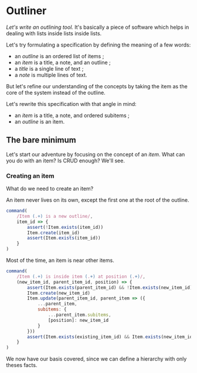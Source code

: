 # Outliner

*Let's write an outlining tool.* It's basically a piece of software which helps in dealing with lists inside lists inside lists.

Let's try formulating a specification by defining the meaning of a few words:
- an *outline* is an ordered list of items ;
- an *item* is a title, a note, and an outline ;
- a *title* is a single line of text ;
- a *note* is multiple lines of text.

But let's refine our understanding of the concepts by taking the item as the core of the system instead of the outline.

Let's rewrite this specification with that angle in mind:
- an *item* is a title, a note, and ordered subitems ;
- an *outline* is an item.

## The bare minimum

Let's start our adventure by focusing on the concept of an *item*. What can you do with an item? Is CRUD enough? We'll see.

### Creating an item

What do we need to create an item?

An item never lives on its own, except the first one at the root of the outline.

```js
command(
    /Item (.+) is a new outline/,
    item_id => {
        assert(!Item.exists(item_id))
        Item.create(item_id)
        assert(Item.exists(item_id))
    }
)
```

Most of the time, an item is near other items.

```js
command(
    /Item (.+) is inside item (.+) at position (.+)/,
    (new_item_id, parent_item_id, position) => {
        assert(Item.exists(parent_item_id) && !Item.exists(new_item_id))
        Item.create(new_item_id)
        Item.update(parent_item_id, parent_item => ({
            ...parent_item,
            subitems: {
                ...parent_item.subitems,
                [position]: new_item_id
            }
        }))
        assert(Item.exists(existing_item_id) && Item.exists(new_item_id))
    }
)
```

We now have our basis covered, since we can define a hierarchy with only theses facts.
